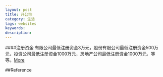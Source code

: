 ```yaml
---
layout: post
title: 开公司
category: 生活
tags: websites
keywords: 
description: 
---
```


####注册资金
有限公司最低注册资金3万元，股份有限公司最低注册资金500万元，投资公司最低注册资金1000万元，房地产公司最低注册资金1000万元，等等。[More](http://www.lawtime.cn/info/gongsi/zcjb/20111011126099.html)

##Reference